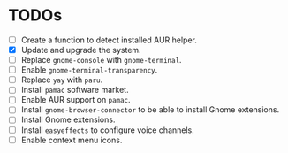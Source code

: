 # TODOs

- [ ] Create a function to detect installed AUR helper.
- [X] Update and upgrade the system.
- [ ] Replace `gnome-console` with `gnome-terminal`.
- [ ] Enable `gnome-terminal-transparency`.
- [ ] Replace `yay` with `paru`.
- [ ] Install `pamac` software market.
- [ ] Enable AUR support on `pamac`.
- [ ] Install `gnome-browser-connector` to be able to install Gnome extensions.
- [ ] Install Gnome extensions.
- [ ] Install `easyeffects` to configure voice channels.
- [ ] Enable context menu icons.
